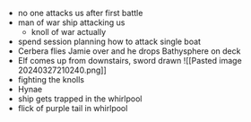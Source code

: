 - no one attacks us after first battle
- man of war ship attacking us
	- knoll of war actually
- spend session planning how to attack single boat
- Cerbera flies Jamie over and he drops Bathysphere on deck
- Elf comes up from downstairs, sword drawn
![[Pasted image 20240327210240.png]]
- fighting the knolls
- Hynae
- ship gets trapped in the whirlpool
- flick of purple tail in whirlpool